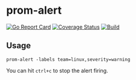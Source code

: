 # prom-alert

[![Go Report Card](https://goreportcard.com/badge/github.com/postfinance/prom-alert)](https://goreportcard.com/report/github.com/postfinance/prom-alert)
[![Coverage Status](https://coveralls.io/repos/github/postfinance/prom-alert/badge.svg?branch=master)](https://coveralls.io/github/postfinance/prom-alert?branch=master)
[![Build](https://github.com/postfinance/prom-alert/workflows/build/badge.svg)](https://github.com/postfinance/prom-alert/actions?query=workflow%3Abuild)

## Usage

```
prom-alert -labels team=linux,severity=warning
```

You can hit `ctrl+c` to stop the alert firing.
